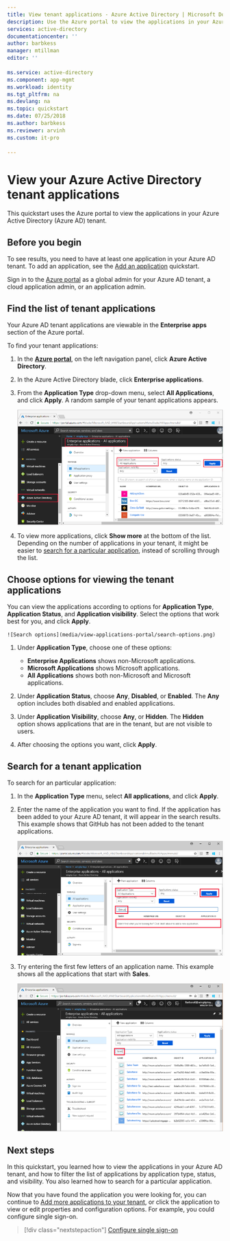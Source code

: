 ```yaml
---
title: View tenant applications - Azure Active Directory | Microsoft Docs
description: Use the Azure portal to view the applications in your Azure Active Directory (Azure AD) tenant.
services: active-directory
documentationcenter: ''
author: barbkess
manager: mtillman
editor: ''

ms.service: active-directory
ms.component: app-mgmt
ms.workload: identity
ms.tgt_pltfrm: na
ms.devlang: na
ms.topic: quickstart
ms.date: 07/25/2018
ms.author: barbkess
ms.reviewer: arvinh
ms.custom: it-pro

---
```


# View your Azure Active Directory tenant applications

This quickstart uses the Azure portal to view the applications in your Azure Active Directory (Azure AD) tenant.

## Before you begin

To see results, you need to have at least one application in your Azure AD tenant. To add an application, see the [Add an application](add-an-application-portal.md) quickstart.

Sign in to the [Azure portal](https://portal.azure.com) as a global admin for your Azure AD tenant, a cloud application admin, or an application admin.

## Find the list of tenant applications

Your Azure AD tenant applications are viewable in the **Enterprise apps** section of the Azure portal.

To find your tenant applications:

1. In the **[Azure portal](https://portal.azure.com)**, on the left navigation panel, click **Azure Active Directory**. 

2. In the Azure Active Directory blade, click **Enterprise applications**. 

3. From the **Application Type** drop-down menu, select **All Applications**, and click **Apply**. A random sample of your tenant applications appears.

    ![Enterprise apps](media/view-applications-portal/open-enterprise-apps.png)
   
4. To view more applications, click **Show more** at the bottom of the list. Depending on the number of applications in your tenant, it might be easier to [search for a particular application](#search-for-a-tenant-application), instead of scrolling through the list.

## Choose options for viewing the tenant applications

You can view the applications according to options for **Application Type**, **Application Status**, and **Application visibility**. Select the options that work best for you, and click **Apply**.

    ![Search options](media/view-applications-portal/search-options.png)

1. Under **Application Type**, choose one of these options:

    - **Enterprise Applications** shows non-Microsoft applications.
    - **Microsoft Applications** shows Microsoft applications.
    - **All Applications** shows both non-Microsoft and Microsoft applications.

2. Under **Application Status**, choose **Any**, **Disabled**, or **Enabled**. The **Any** option includes both disabled and enabled applications.

3. Under **Application Visibility**, choose **Any**, or **Hidden**. The **Hidden** option shows applications that are in the tenant, but are not visible to users.

4. After choosing the options you want, click **Apply**.
 

## Search for a tenant application

To search for an particular application:

1. In the **Application Type** menu, select **All applications**, and click **Apply**.

2. Enter the name of the application you want to find. If the application has been added to your Azure AD tenant, it will appear in the search results. This example shows that GitHub has not been added to the tenant applications.

    ![Search for an application](media/view-applications-portal/search-for-tenant-application.png)

3. Try entering the first few letters of an application name.  This example shows all the applications that start with **Sales**.

    ![Search with a prefix](media/view-applications-portal/search-by-prefix.png)

## Next steps

In this quickstart, you learned how to view the applications in your Azure AD tenant, and how to filter the list of applications by application type, status, and visibility. You also learned how to search for a particular application.

Now that you have found the application you were looking for, you can continue to [Add more applications to your tenant](add-an-application-portal.md), or click the application to view or edit properties and configuration options. For example, you could configure single sign-on. 

> [!div class="nextstepaction"]
> [Configure single sign-on](configure-single-sign-on-portal.md)


